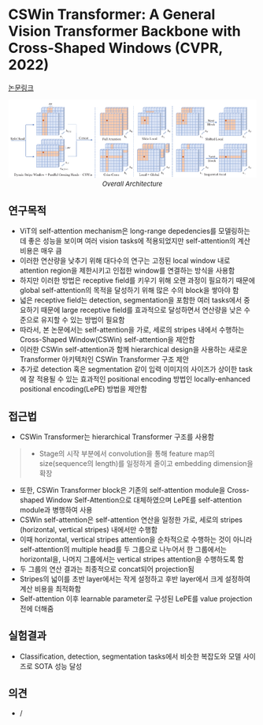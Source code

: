# CSWin Transformer: A General Vision Transformer Backbone with Cross-Shaped Windows (CVPR, 2022)

[논문링크](https://openaccess.thecvf.com/content/CVPR2022/html/Dong_CSWin_Transformer_A_General_Vision_Transformer_Backbone_With_Cross-Shaped_Windows_CVPR_2022_paper.html)

<p align="center">
    <img width="800" alt='fig1' src="./img/01_36_01.png?raw=true"></br>
    <em><font size=2>Overall Architecture</font></em>
</p>

## 연구목적
- ViT의 self-attention mechanism은 long-range depedencies를 모델링하는 데 좋은 성능을 보이며 여러 vision tasks에 적용되었지만 self-attention의 계산 비용은 매우 큼
- 이러한 연산량을 낮추기 위해 대다수의 연구는 고정된 local window 내로 attention region을 제한시키고 인접한 window를 연결하는 방식을 사용함
- 하지만 이러한 방법은 receptive field를 키우기 위해 오랜 과정이 필요하기 때문에 global self-attention의 목적을 달성하기 위해 많은 수의 block을 쌓아야 함
- 넓은 receptive field는 detection, segmentation을 포함한 여러 tasks에서 중요하기 때문에 large receptive field를 효과적으로 달성하면서 연산량을 낮은 수준으로 유지할 수 있는 방법이 필요함
- 따라서, 본 논문에서는 self-attention을 가로, 세로의 stripes 내에서 수행하는 Cross-Shaped Window(CSWin) self-attention을 제안함 
- 이러한 CSWin self-attention과 함께 hierarchical design을 사용하는 새로운 Transformer 아키텍처인 CSWin Transformer 구조 제안
- 추가로 detection 혹은 segmentation 같이 입력 이미지의 사이즈가 상이한 task에 잘 적용될 수 있는 효과적인 positional encoding 방법인 locally-enhanced positional encoding(LePE) 방법을 제안함

## 접근법
- CSWin Transformer는 hierarchical Transformer 구조를 사용함
> - Stage의 시작 부분에서 convolution을 통해 feature map의 size(sequence의 length)를 일정하게 줄이고 embedding dimension을 확장
- 또한, CSWin Transformer block은 기존의 self-attention module을 Cross-shaped Window Self-Attention으로 대체하였으며 LePE를 self-attention module과 병행하여 사용
- CSWin self-attention은 self-attention 연산을 일정한 가로, 세로의 stripes (horizontal, vertical stripes) 내에서만 수행함
- 이때 horizontal, vertical stripes attention을 순차적으로 수행하는 것이 아니라 self-attention의 multiple head를 두 그룹으로 나누어서 한 그룹에서는 horizontal을, 나머지 그룹에서는 vertical stripes attention을 수행하도록 함
- 두 그룹의 연산 결과는 최종적으로 concat되어 projection됨
- Stripes의 넓이를 초반 layer에서는 작게 설정하고 후반 layer에서 크게 설정하여 계산 비용을 최적화함
- Self-attention 이후 learnable parameter로 구성된 LePE를 value projection 전에 더해줌

## 실험결과
- Classification, detection, segmentation tasks에서 비슷한 복잡도와 모델 사이즈로 SOTA 성능 달성

## 의견
- /